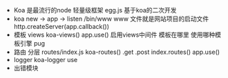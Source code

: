 - Koa 是最流行的node 轻量级框架
  egg.js 基于koa的二次开发
- koa new -> app -> listen
  /bin/www
  www 文件就是网站项目的启动文件
  http.createServer(app.callback())
- 模板
  views
  koa-views()
  app.use() 启用views中间件
  模板在哪里 使用哪种模板引擎 pug
- 路由 分层
  routes/index.js
  koa-routes()
  .get .post
  index.routes()
  app.use()
- logger
  koa-logger
  use
- 出错模块
  